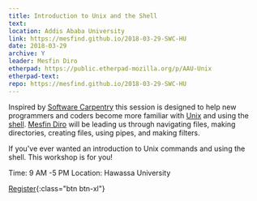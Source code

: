 ```yaml
---
title: Introduction to Unix and the Shell 
text: 
location: Addis Ababa University
link: https://mesfind.github.io/2018-03-29-SWC-HU
date: 2018-03-29
archive: Y  
leader: Mesfin Diro
etherpad: https://public.etherpad-mozilla.org/p/AAU-Unix
etherpad-text: 
repo: https://mesfind.github.io/2018-03-29-SWC-HU
---
```


Inspired by [Software Carpentry](http://swcarpentry.github.io/shell-novice/) this session is designed to help new programmers and coders become more familiar with [Unix](https://en.wikipedia.org/wiki/Unix) and using the [shell](https://en.wikipedia.org/wiki/Shell_%28computing%29). [Mesfin Diro](https://github.com/mesfind) will be leading us through navigating files, making directories, creating files, using pipes, and making filters.

If you've ever wanted an introduction to Unix commands and using the shell. This workshop is for you! 

Time: 9 AM -5 PM
Location: Hawassa University

[Register](https://goo.gl/forms/Nf97reXlisqg7mOW2){:class="btn btn-xl"} 

